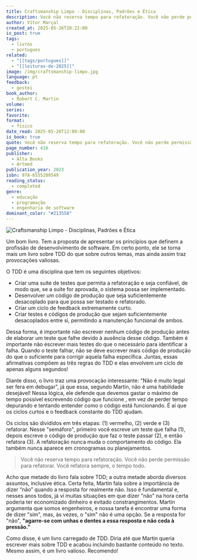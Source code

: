 ```yaml
---
title: Craftsmanship Limpo - Disciplinas, Padrões e Ética
description: Você não reserva tempo para refatoração. Você não perde permissão para refatorar. Você refatora sempre o tempo todo.
author: Vítor Marçal
created_at: 2025-05-26T20:22:00
is_post: true
tags:
  - livros
  - portugues
related:
  - "[[tags/portugues]]"
  - "[[leituras-de-2025]]"
image: /img/craftsmanship-limpo.jpg
language: pt
feedback:
  - gostei
book_author:
  - Robert C. Martin
volume: 
series: 
favorite: 
format:
  - físico
date_read: 2025-05-26T12:00:00
is_book: true
quote: Você não reserva tempo para refatoração. Você não perde permissão para refatorar. Você refatora sempre o tempo todo.
page_number: 416
publisher:
  - Alta Books
  - Artmed
publication_year: 2023
isbn: 978-6555209549
reading_status:
  - completed
genre:
  - educação
  - programação
  - engenharia de software
dominant_color: "#213558"
---
```


![Craftsmanship Limpo - Disciplinas, Padrões e Ética](img/craftsmanship-limpo.jpg)

Um bom livro. Tem a proposta de apresentar os princípios que definem a profissão de desenvolvimento de software. Em certo ponto, ele se torna mais um livro sobre TDD do que sobre outros temas, mas ainda assim traz provocações valiosas.

O TDD é uma disciplina que tem os seguintes objetivos:

- Criar uma suíte de testes que permita a refatoração e seja confiável, de modo que, se a suíte for aprovada, o sistema possa ser implementado.
- Desenvolver um código de produção que seja suficientemente desacoplado para que possa ser testado e refatorado.
- Criar um ciclo de feedback extremamente curto.
- Criar testes e códigos de produção que sejam suficientemente desacoplados entre si, permitindo a manutenção funcional de ambos.

Dessa forma, é importante não escrever nenhum código de produção antes de elaborar um teste que falhe devido à ausência desse código. Também é importante não escrever mais testes do que o necessário para identificar a falha. Quando o teste falhar, não se deve escrever mais código de produção do que o suficiente para corrigir aquela falha específica. Juntas, essas afirmativas compõem as três regras do TDD e elas envolvem um ciclo de apenas alguns segundos!

Diante disso, o livro traz uma provocação interessante: "Não é muito legal ser fera em debugar", já que essa, segundo Martin, não é uma habilidade desejável! Nessa lógica, ele defende que devemos gastar o máximo de tempo possível escrevendo código que funcione , em vez de perder tempo depurando e tentando entender como o código está funcionando. É aí que os ciclos curtos e o feedback constante do TDD ajudam.

Os ciclos são divididos em três etapas: (1) vermelho, (2) verde e (3) refatorar. Nesse "semáforo", primeiro você escreve um teste que falha (1), depois escreve o código de produção que faz o teste passar (2), e então refatora (3). A refatoração nunca muda o comportamento do código. Ela também nunca aparece em cronogramas ou planejamentos.

> Você não reserva tempo para refatoração. Você não perde permissão para refatorar. Você refatora sempre, o tempo todo.


Acho que metade do livro fala sobre TDD; a outra metade aborda diversos assuntos, inclusive ética. Certa feita, Martin fala sobre a importância de dizer “não” quando a resposta for realmente não. Isso é fundamental e, nesses anos todos, já vi muitas situações em que dizer "não" na hora certa poderia ter economizado dinheiro e evitado constrangimentos. Martin argumenta que somos engenheiros, e nossa tarefa é encontrar uma forma de dizer "sim", mas, às vezes, o "sim" não é uma opção. Se a resposta for "não", **"agarre-se com unhas e dentes a essa resposta e não ceda à pressão."**

Como disse, é um livro carregado de TDD. Diria até que Martin queria escrever mais sobre TDD e acabou incluindo bastante conteúdo no texto. Mesmo assim, é um livro valioso. Recomendo!
